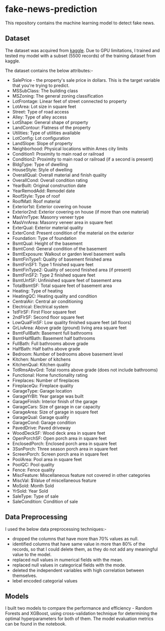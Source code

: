 # fake-news-prediction
This repository contains the machine learning model to detect fake news.

## Dataset
The dataset was acquired from [kaggle](https://www.kaggle.com/c/fake-news/data). Due to GPU limitations, I trained and tested my model with a subset (5500 records) of the training dataset from kaggle.

The dataset contains the below attributes:-

+ SalePrice - the property's sale price in dollars. This is the target variable that you're trying to predict.
+ MSSubClass: The building class
+ MSZoning: The general zoning classification
+ LotFrontage: Linear feet of street connected to property
+ LotArea: Lot size in square feet
+ Street: Type of road access
+ Alley: Type of alley access
+ LotShape: General shape of property
+ LandContour: Flatness of the property
+ Utilities: Type of utilities available
+ LotConfig: Lot configuration
+ LandSlope: Slope of property
+ Neighborhood: Physical locations within Ames city limits
+ Condition1: Proximity to main road or railroad
+ Condition2: Proximity to main road or railroad (if a second is present)
+ BldgType: Type of dwelling
+ HouseStyle: Style of dwelling
+ OverallQual: Overall material and finish quality
+ OverallCond: Overall condition rating
+ YearBuilt: Original construction date
+ YearRemodAdd: Remodel date
+ RoofStyle: Type of roof
+ RoofMatl: Roof material
+ Exterior1st: Exterior covering on house
+ Exterior2nd: Exterior covering on house (if more than one material)
+ MasVnrType: Masonry veneer type
+ MasVnrArea: Masonry veneer area in square feet
+ ExterQual: Exterior material quality
+ ExterCond: Present condition of the material on the exterior
+ Foundation: Type of foundation
+ BsmtQual: Height of the basement
+ BsmtCond: General condition of the basement
+ BsmtExposure: Walkout or garden level basement walls
+ BsmtFinType1: Quality of basement finished area
+ BsmtFinSF1: Type 1 finished square feet
+ BsmtFinType2: Quality of second finished area (if present)
+ BsmtFinSF2: Type 2 finished square feet
+ BsmtUnfSF: Unfinished square feet of basement area
+ TotalBsmtSF: Total square feet of basement area
+ Heating: Type of heating
+ HeatingQC: Heating quality and condition
+ CentralAir: Central air conditioning
+ Electrical: Electrical system
+ 1stFlrSF: First Floor square feet
+ 2ndFlrSF: Second floor square feet
+ LowQualFinSF: Low quality finished square feet (all floors)
+ GrLivArea: Above grade (ground) living area square feet
+ BsmtFullBath: Basement full bathrooms
+ BsmtHalfBath: Basement half bathrooms
+ FullBath: Full bathrooms above grade
+ HalfBath: Half baths above grade
+ Bedroom: Number of bedrooms above basement level
+ Kitchen: Number of kitchens
+ KitchenQual: Kitchen quality
+ TotRmsAbvGrd: Total rooms above grade (does not include bathrooms)
+ Functional: Home functionality rating
+ Fireplaces: Number of fireplaces
+ FireplaceQu: Fireplace quality
+ GarageType: Garage location
+ GarageYrBlt: Year garage was built
+ GarageFinish: Interior finish of the garage
+ GarageCars: Size of garage in car capacity
+ GarageArea: Size of garage in square feet
+ GarageQual: Garage quality
+ GarageCond: Garage condition
+ PavedDrive: Paved driveway
+ WoodDeckSF: Wood deck area in square feet
+ OpenPorchSF: Open porch area in square feet
+ EnclosedPorch: Enclosed porch area in square feet
+ 3SsnPorch: Three season porch area in square feet
+ ScreenPorch: Screen porch area in square feet
+ PoolArea: Pool area in square feet
+ PoolQC: Pool quality
+ Fence: Fence quality
+ MiscFeature: Miscellaneous feature not covered in other categories
+ MiscVal: $Value of miscellaneous feature
+ MoSold: Month Sold
+ YrSold: Year Sold
+ SaleType: Type of sale
+ SaleCondition: Condition of sale

## Data Preprocessing
I used the below data preprocessing techniques:-
+ dropped the columns that have more than 70% values as null.
+ identified columns that have same value in more than 80% of the records, so that I could delete them, as they do not add any meaningful value to the model.
+ replaced null values in numerical fields with the mean.
+ replaced null values in categorical fields with the mode.
+ deleted the independent variables with high correlation between themselves.
+ lebel encoded categorial values

## Models
I built two models to compare the performance and efficiency - Random Forests and XGBoost, using cross-validation technique for determining the optimal hyperparameters for both of them. The model evaluation metrics can be found in the notebook.
